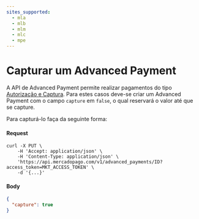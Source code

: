```yaml
---
sites_supported:
  - mla
  - mlb
  - mlm
  - mlc
  - mpe
---
```


# Capturar um Advanced Payment

A API de Advanced Payment permite realizar pagamentos do tipo [Autorização e Captura](https://www.mercadopago.com.br/developers/pt/guides/online-payments/checkout-api/other-features). Para estes casos deve-se criar um Advanced Payment com o campo `capture` em `false`, o qual reservará o valor até que se capture.

Para capturá-lo faça da seguinte forma:

#### Request
```curl
curl -X PUT \
    -H 'Accept: application/json' \
    -H 'Content-Type: application/json' \
    'https://api.mercadopago.com/v1/advanced_payments/ID?access_token=MKT_ACCESS_TOKEN' \
    -d '{...}'
```

#### Body
```json
{
  "capture": true
}
```  
